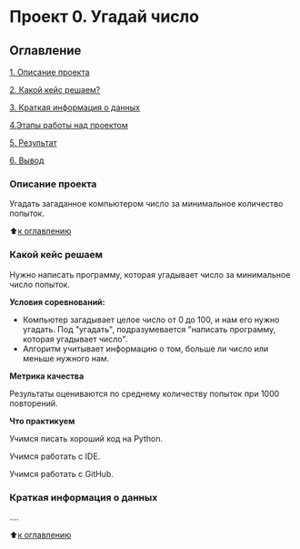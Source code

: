 # Проект 0. Угадай число

## Оглавление 
[1. Описание проекта](https://github.com/1future1/sf_data_science/blob/main/project_0/README.md#Описание-проекта)

[2. Какой кейс решаем?](https://github.com/1future1/sf_data_science/blob/main/project_0/README.md#Какой-кейс-решаем)

[3. Краткая информация о данных](https://github.com/1future1/sf_data_science/blob/main/project_0/README.md"Краткая-информация-о-данных)

[4.Этапы работы над проектом](https://github.com/1future1/sf_data_science/blob/main/project_0/README.md#Этапы-работы-над-проектом)

[5. Результат](https://github.com/1future1/sf_data_science/blob/main/project_0/README.md#Результат)

[6. Вывод](https://github.com/1future1/sf_data_science/blob/main/project_0/README.md#Вывод)

### Описание проекта
Угадать загаданное компьютером число за минимальное количество попыток.

:arrow_up:[к оглавлению](https://github.com/1future1/sf_data_science/blob/main/project_0/README.md#Оглавление)

### Какой кейс решаем
Нужно написать программу, которая угадывает число за минимальное число попыток.

**Условия соревнований:**
- Компьютер загадывает целое число от 0 до 100, и нам его нужно угадать. Под "угадать", подразумевается "написать программу, которая угадывает число".
- Алгоритм учитывает информацию о том, больше ли число или меньше нужного нам. 

**Метрика качества**

Результаты оцениваются по среднему количеству попыток при 1000 повторений.

**Что практикуем**

Учимся писать хороший код на Python.

Учимся работать с IDE.

Учимся работать с GitHub.

### Краткая информация о данных
....

:arrow_up:[к оглавлению](https://github.com/1future1/sf_data_science/blob/main/project_0/README.md#Оглавление)

